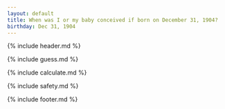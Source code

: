 ```yaml
---
layout: default
title: When was I or my baby conceived if born on December 31, 1904?
birthday: Dec 31, 1904
---
```


{% include header.md %}

{% include guess.md %}

{% include calculate.md %}

{% include safety.md %}

{% include footer.md %}



